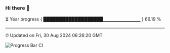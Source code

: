 ### Hi there 👋

⏳ Year progress { ███████████████████▁▁▁▁▁▁▁▁▁▁▁ } 66.19 %

---

⏰ Updated on Fri, 30 Aug 2024 06:26:20 GMT

![Progress Bar CI](https://github.com/liununu/liununu/workflows/Progress%20Bar%20CI/badge.svg)
